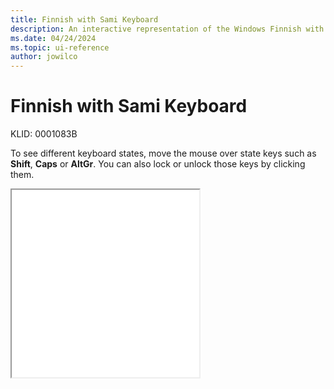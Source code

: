 ```yaml
---
title: Finnish with Sami Keyboard
description: An interactive representation of the Windows Finnish with Sami keyboard. To see different keyboard states, click or move the mouse over the state keys.
ms.date: 04/24/2024
ms.topic: ui-reference
author: jowilco
---
```


# Finnish with Sami Keyboard

KLID: 0001083B

To see different keyboard states, move the mouse over state keys such as **Shift**, **Caps** or **AltGr**. You can also lock or unlock those keys by clicking them.

<iframe src="kbdfi1_1.html" height="300"></iframe>
